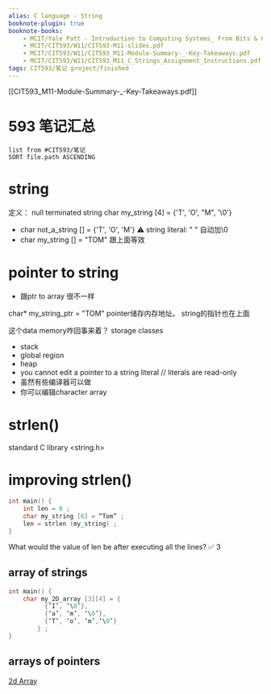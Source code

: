 ```yaml
---
alias: C language - String
booknote-plugin: true
booknote-books:
    - MCIT/Yale Patt - Introduction to Computing Systems_ From Bits & Gates to C & Beyond (0) - libgen.lc.pdf
    - MCIT/CIT593/W11/CIT593-M11-slides.pdf
    - MCIT/CIT593/W11/CIT593_M11-Module-Summary-_-Key-Takeaways.pdf
    - MCIT/CIT593/W11/CIT593_M11_C_Strings_Assignment_Instructions.pdf
tags: CIT593/笔记 project/finished
---
```


[[CIT593_M11-Module-Summary-_-Key-Takeaways.pdf]]

# 593 笔记汇总
```dataview
list from #CIT593/笔记
SORT file.path ASCENDING
```

# string
定义： null terminated string
char my_string [4] = {'T', 'O', "M", '\0'}

- char not_a_string [] = {'T', 'O', 'M'}
⚠️ string literal: " " 自动加\0
- char my_string [] = "TOM" 跟上面等效

# pointer to string
- 跟ptr to array 很不一样

char* my_string_ptr = "TOM"
pointer储存内存地址。
string的指针也在上面

这个data memory咋回事来着？
storage classes
- stack
- global region
- heap
- you cannot edit a pointer to a string literal // literals are read-only
- 虽然有些编译器可以做
- 你可以编辑character array

# strlen()
standard C library <string.h>

# improving strlen()

```c
int main() {
	int len = 0 ;
	char my_string [6] = “Tom” ;
	len = strlen (my_string) ;
}

```

What would the value of len be after executing all the lines?
✅ 3

## array of strings


```c
int main() { 
	char my_2D_array [3][4] = { 
		  {‘I’, ‘\0’}, 
		  {‘a’, ‘m’, ‘\0’}, 
		  {‘T’, ‘o’, ‘m’,‘\0’}
		} ; 
}
```

## arrays of pointers
[2d Array](obsidian://booknote?type=annotation&book=MCIT/CIT593/W11/CIT593-M11-slides.pdf&id=9B024A90-F64F-4BEB-BEE0-140C43E60FCA&page=31&rect=134.585,186.144,250.061,202.144)

